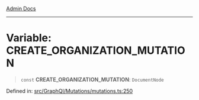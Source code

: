 [Admin Docs](/)

---

# Variable: CREATE_ORGANIZATION_MUTATION

> `const` **CREATE_ORGANIZATION_MUTATION**: `DocumentNode`

Defined in: [src/GraphQl/Mutations/mutations.ts:250](https://github.com/PalisadoesFoundation/talawa-admin/blob/main/src/GraphQl/Mutations/mutations.ts#L250)
